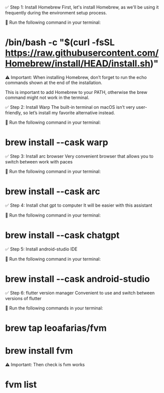 ✅ Step 1: Install Homebrew
First, let's install Homebrew, as we'll be using it frequently during the environment setup process.

🔧 Run the following command in your terminal:
# /bin/bash -c "$(curl -fsSL https://raw.githubusercontent.com/Homebrew/install/HEAD/install.sh)"

⚠️ Important:
When installing Homebrew, don’t forget to run the echo commands shown at the end of the installation.

This is important to add Homebrew to your PATH, otherwise the brew command might not work in the terminal.

✅ Step 2: Install Warp
The built-in terminal on macOS isn’t very user-friendly, so let’s install my favorite alternative instead.

🔧 Run the following command in your terminal:
# brew install --cask warp

✅ Step 3: Install arc browser
Very convenient browser that allows you to switch between work with paces

🔧 Run the following command in your terminal:
# brew install --cask arc

✅ Step 4: Install chat gpt to computer
It will be easier with this assistant 

🔧 Run the following command in your terminal:
# brew install --cask chatgpt

✅ Step 5: Install android-studio
IDE

🔧 Run the following command in your terminal:
# brew install --cask android-studio

✅ Step 6: flutter version manager
Convenient to use and switch between versions of flutter

🔧 Run the following commands in your terminal:
# brew tap leoafarias/fvm
# brew install fvm

⚠️ Important:
Then check is fvm works 
# fvm list
